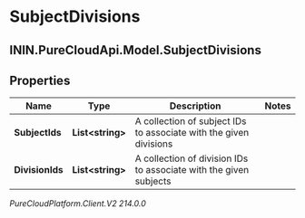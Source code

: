 # SubjectDivisions

## ININ.PureCloudApi.Model.SubjectDivisions

## Properties

|Name | Type | Description | Notes|
|------------ | ------------- | ------------- | -------------|
| **SubjectIds** | **List&lt;string&gt;** | A collection of subject IDs to associate with the given divisions | |
| **DivisionIds** | **List&lt;string&gt;** | A collection of division IDs to associate with the given subjects | |



_PureCloudPlatform.Client.V2 214.0.0_
